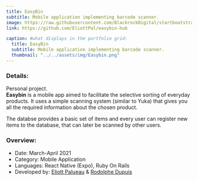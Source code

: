 ```yaml
---
title: EasyBin
subtitle: Mobile application implementing barcode scanner.
image: https://raw.githubusercontent.com/BlackrockDigital/startbootstrap-agency/master/src/assets/img/portfolio/02-full.jpg
link: https://github.com/EliottPal/easybin-hub

caption: #what displays in the portfolio grid:
  title: EasyBin
  subtitle: Mobile application implementing barcode scanner.
  thumbnail: "../../assets/img/Easybin.png"
---
```

### Details: 
Personal project.  
**Easybin** is a mobile app aimed to facilitate the selective sorting of everyday products.
It uses a simple scanning system (similar to Yuka) that gives you all the required information about the chosen product.  

The databse provides a basic set of items and every user can register new items to the database, that can later be scanned by other users.

### Overview:  
- Date: March-April 2021
- Category: Mobile Application
- Languages: React Native (Expo), Ruby On Rails
- Developed by: [Eliott Palueau](https://github.com/EliottPal) & [Rodolphe Dupuis](https://github.com/rodolphedps)
